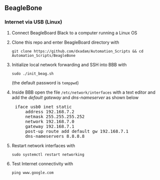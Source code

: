 ## BeagleBone


### Internet via USB (Linux)

1) Connect BeagleBoard Black to a computer running a Linux OS


2) Clone this repo and enter BeagleBoard directory with  

	`git clone https://github.com/dxadam/Automation_Scripts && cd Automation_Scripts/BeagleBone`  
  

3) Initialize local network forwarding and SSH into BBB with
  
	`sudo ./init_beag.sh`  
  
   (the default password is `temppwd`) 

4) Inside BBB open the file `/etc/network/interfaces` with a text editor and add the *default gateway* and *dns-nameserver* as shown below  
<pre>
    iface usb0 inet static  
        address 192.168.7.2  
        netmask 255.255.255.252  
        network 192.168.7.0  
        gateway 192.168.7.1  
        post-up route add default gw 192.168.7.1  
        dns-nameservers 8.8.8.8
</pre>

5) Restart network interfaces with  
  
	`sudo systemctl restart networking`  
  
6) Test Internet connectivity with  
  
	`ping www.google.com`  
  

